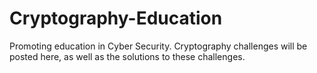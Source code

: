 # Cryptography-Education
Promoting education in Cyber Security. Cryptography challenges will be posted here, as well as the solutions to these challenges.
